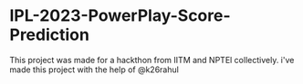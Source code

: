 # IPL-2023-PowerPlay-Score-Prediction
 This project was made for a hackthon from IITM and NPTEl collectively.  i've made this project with the help of @k26rahul
